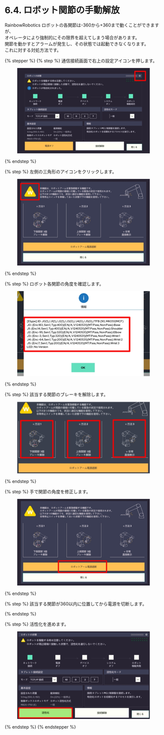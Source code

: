 # 6.4. ロボット関節の手動解放

RainbowRobotics ロボットの各関節は-360から+360まで動くことができますが、\
オペレータにより強制的にその限界を超えてしまう場合があります。\
関節を動かすとアラームが発生し、その状態では起動できなくなります。\
これに対する対処方法です。

{% stepper %}
{% step %}
通信接続画面で右上の設定アイコンを押します。

<figure><img src="../img/chapter6/section6.4.1.jpg" alt=""><figcaption></figcaption></figure>
{% endstep %}

{% step %}
左側の三角形のアイコンをクリックします。

<figure><img src="../img/chapter6/section6.4.2.jpg" alt=""><figcaption></figcaption></figure>
{% endstep %}

{% step %}
ロボット各関節の角度を確認します。

<figure><img src="../img/chapter6/section6.4.3.jpg" alt=""><figcaption></figcaption></figure>
{% endstep %}

{% step %}
該当する関節のブレーキを解除します。

<figure><img src="../img/chapter6/section6.4.4.jpg" alt=""><figcaption></figcaption></figure>
{% endstep %}

{% step %}
手で関節の角度を修正します。

<figure><img src="../img/chapter6/section6.4.5.jpg" alt=""><figcaption></figcaption></figure>
{% endstep %}

{% step %}
該当する関節が360以内に位置してから電源を切断します。


{% endstep %}

{% step %}
活性化を進めます。

<figure><img src="../img/chapter6/section6.4.6.jpg" alt=""><figcaption></figcaption></figure>
{% endstep %}
{% endstepper %}
